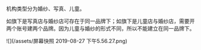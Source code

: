 机构类型分为婚纱、写真、儿童。

如旗下是写真店与婚纱店可存在于同一品牌下；如旗下是儿童店与婚纱店，需要开两个账号建两个品牌。因为儿童与婚纱的形式不同，所以不能建立在同一品牌下。

![](/assets/屏幕快照 2019-08-27 下午5.56.27.png)

